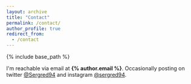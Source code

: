 ```yaml
---
layout: archive
title: "Contact"
permalink: /contact/
author_profile: true
redirect_from:
  - /contact
---
```


{% include base_path %}

I'm reachable via email at __{% author.email %}__. Occasionally posting on twitter [@Sergred94](https://twitter.com/Sergred94) and instagram [@sergred94](https://www.instagram.com/sergred94/).
